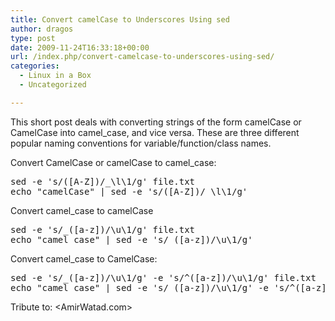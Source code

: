 ```yaml
---
title: Convert camelCase to Underscores Using sed
author: dragos
type: post
date: 2009-11-24T16:33:18+00:00
url: /index.php/convert-camelcase-to-underscores-using-sed/
categories:
  - Linux in a Box
  - Uncategorized

---
```

This short post deals with converting strings of the form camelCase or CamelCase into camel_case, and vice versa. These are three different popular naming conventions for variable/function/class names.<!--more-->

Convert CamelCase or camelCase to camel_case:

<pre class="prettyprint">sed -e 's/([A-Z])/_\l\1/g' file.txt
echo "camelCase" | sed -e 's/([A-Z])/_\l\1/g'</pre>

Convert camel_case to camelCase

<pre class="prettyprint">sed -e 's/_([a-z])/\u\1/g' file.txt
echo "camel_case" | sed -e 's/_([a-z])/\u\1/g'</pre>

Convert camel_case to CamelCase:

<pre class="prettyprint">sed -e 's/_([a-z])/\u\1/g' -e 's/^([a-z])/\u\1/g' file.txt
echo "camel_case" | sed -e 's/_([a-z])/\u\1/g' -e 's/^([a-z])/\u\1/g'</pre>

Tribute to: <AmirWatad.com>